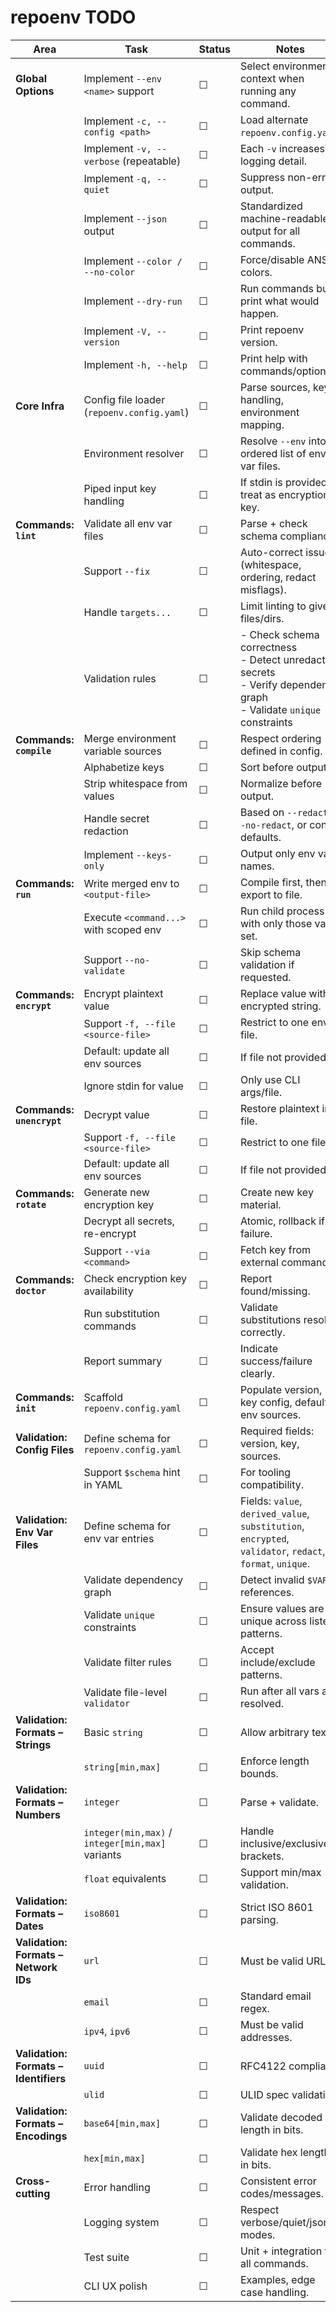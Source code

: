 # repoenv TODO

| Area | Task | Status | Notes |
|------|------|--------|-------|
| **Global Options** | Implement `--env <name>` support | ☐ | Select environment context when running any command. |
| | Implement `-c, --config <path>` | ☐ | Load alternate `repoenv.config.yaml`. |
| | Implement `-v, --verbose` (repeatable) | ☐ | Each `-v` increases logging detail. |
| | Implement `-q, --quiet` | ☐ | Suppress non-error output. |
| | Implement `--json` output | ☐ | Standardized machine-readable output for all commands. |
| | Implement `--color / --no-color` | ☐ | Force/disable ANSI colors. |
| | Implement `--dry-run` | ☐ | Run commands but print what would happen. |
| | Implement `-V, --version` | ☐ | Print repoenv version. |
| | Implement `-h, --help` | ☐ | Print help with commands/options. |
| **Core Infra** | Config file loader (`repoenv.config.yaml`) | ☐ | Parse sources, key handling, environment mapping. |
| | Environment resolver | ☐ | Resolve `--env` into ordered list of env var files. |
| | Piped input key handling | ☐ | If stdin is provided, treat as encryption key. |
| **Commands: `lint`** | Validate all env var files | ☐ | Parse + check schema compliance. |
| | Support `--fix` | ☐ | Auto-correct issues (whitespace, ordering, redact misflags). |
| | Handle `targets...` | ☐ | Limit linting to given files/dirs. |
| | Validation rules | ☐ | - Check schema correctness<br>- Detect unredacted secrets<br>- Verify dependency graph<br>- Validate `unique` constraints |
| **Commands: `compile`** | Merge environment variable sources | ☐ | Respect ordering defined in config. |
| | Alphabetize keys | ☐ | Sort before output. |
| | Strip whitespace from values | ☐ | Normalize before output. |
| | Handle secret redaction | ☐ | Based on `--redact`, `--no-redact`, or config defaults. |
| | Implement `--keys-only` | ☐ | Output only env var names. |
| **Commands: `run`** | Write merged env to `<output-file>` | ☐ | Compile first, then export to file. |
| | Execute `<command...>` with scoped env | ☐ | Run child process with only those vars set. |
| | Support `--no-validate` | ☐ | Skip schema validation if requested. |
| **Commands: `encrypt`** | Encrypt plaintext value | ☐ | Replace value with encrypted string. |
| | Support `-f, --file <source-file>` | ☐ | Restrict to one env file. |
| | Default: update all env sources | ☐ | If file not provided. |
| | Ignore stdin for value | ☐ | Only use CLI args/file. |
| **Commands: `unencrypt`** | Decrypt value | ☐ | Restore plaintext into file. |
| | Support `-f, --file <source-file>` | ☐ | Restrict to one file. |
| | Default: update all env sources | ☐ | If file not provided. |
| **Commands: `rotate`** | Generate new encryption key | ☐ | Create new key material. |
| | Decrypt all secrets, re-encrypt | ☐ | Atomic, rollback if failure. |
| | Support `--via <command>` | ☐ | Fetch key from external command. |
| **Commands: `doctor`** | Check encryption key availability | ☐ | Report found/missing. |
| | Run substitution commands | ☐ | Validate substitutions resolve correctly. |
| | Report summary | ☐ | Indicate success/failure clearly. |
| **Commands: `init`** | Scaffold `repoenv.config.yaml` | ☐ | Populate version, key config, default env sources. |
| **Validation: Config Files** | Define schema for `repoenv.config.yaml` | ☐ | Required fields: version, key, sources. |
| | Support `$schema` hint in YAML | ☐ | For tooling compatibility. |
| **Validation: Env Var Files** | Define schema for env var entries | ☐ | Fields: `value`, `derived_value`, `substitution`, `encrypted`, `validator`, `redact`, `format`, `unique`. |
| | Validate dependency graph | ☐ | Detect invalid `$VAR` references. |
| | Validate `unique` constraints | ☐ | Ensure values are unique across listed patterns. |
| | Validate filter rules | ☐ | Accept include/exclude patterns. |
| | Validate file-level `validator` | ☐ | Run after all vars are resolved. |
| **Validation: Formats – Strings** | Basic `string` | ☐ | Allow arbitrary text. |
| | `string[min,max]` | ☐ | Enforce length bounds. |
| **Validation: Formats – Numbers** | `integer` | ☐ | Parse + validate. |
| | `integer(min,max)` / `integer[min,max]` variants | ☐ | Handle inclusive/exclusive brackets. |
| | `float` equivalents | ☐ | Support min/max validation. |
| **Validation: Formats – Dates** | `iso8601` | ☐ | Strict ISO 8601 parsing. |
| **Validation: Formats – Network IDs** | `url` | ☐ | Must be valid URL. |
| | `email` | ☐ | Standard email regex. |
| | `ipv4`, `ipv6` | ☐ | Must be valid addresses. |
| **Validation: Formats – Identifiers** | `uuid` | ☐ | RFC4122 compliant. |
| | `ulid` | ☐ | ULID spec validation. |
| **Validation: Formats – Encodings** | `base64[min,max]` | ☐ | Validate decoded length in bits. |
| | `hex[min,max]` | ☐ | Validate hex length in bits. |
| **Cross-cutting** | Error handling | ☐ | Consistent error codes/messages. |
| | Logging system | ☐ | Respect verbose/quiet/json modes. |
| | Test suite | ☐ | Unit + integration for all commands. |
| | CLI UX polish | ☐ | Examples, edge case handling. |